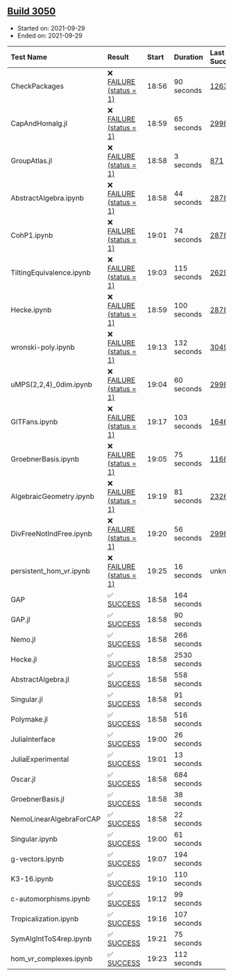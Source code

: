 ## [Build 3050](https://oscarci.mathematik.uni-kl.de/job/oscar-stable/3050/)

* Started on: 2021-09-29
* Ended on: 2021-09-29

| Test Name    | Result | Start | Duration | Last Success | First Failure |
|:-------------|:-------|:------|:---------|:-------------|:--------------|
| CheckPackages | ❌ [FAILURE (status = 1)](https://oscarci.mathematik.uni-kl.de/job/oscar-stable/3050/artifact/logs/build-3050/CheckPackages.log) | 18:56 | 90 seconds | [1263](https://oscarci.mathematik.uni-kl.de/job/oscar-stable/1263/) | [1264](https://oscarci.mathematik.uni-kl.de/job/oscar-stable/1264/) |
| CapAndHomalg.jl | ❌ [FAILURE (status = 1)](https://oscarci.mathematik.uni-kl.de/job/oscar-stable/3050/artifact/logs/build-3050/CapAndHomalg.jl.log) | 18:59 | 65 seconds | [2998](https://oscarci.mathematik.uni-kl.de/job/oscar-stable/2998/) | [2999](https://oscarci.mathematik.uni-kl.de/job/oscar-stable/2999/) |
| GroupAtlas.jl | ❌ [FAILURE (status = 1)](https://oscarci.mathematik.uni-kl.de/job/oscar-stable/3050/artifact/logs/build-3050/GroupAtlas.jl.log) | 18:58 | 3 seconds | [871](https://oscarci.mathematik.uni-kl.de/job/oscar-stable/871/) | [872](https://oscarci.mathematik.uni-kl.de/job/oscar-stable/872/) |
| AbstractAlgebra.ipynb | ❌ [FAILURE (status = 1)](https://oscarci.mathematik.uni-kl.de/job/oscar-stable/3050/artifact/logs/build-3050/AbstractAlgebra.ipynb.log) | 18:58 | 44 seconds | [2878](https://oscarci.mathematik.uni-kl.de/job/oscar-stable/2878/) | [2879](https://oscarci.mathematik.uni-kl.de/job/oscar-stable/2879/) |
| CohP1.ipynb | ❌ [FAILURE (status = 1)](https://oscarci.mathematik.uni-kl.de/job/oscar-stable/3050/artifact/logs/build-3050/CohP1.ipynb.log) | 19:01 | 74 seconds | [2878](https://oscarci.mathematik.uni-kl.de/job/oscar-stable/2878/) | [2879](https://oscarci.mathematik.uni-kl.de/job/oscar-stable/2879/) |
| TiltingEquivalence.ipynb | ❌ [FAILURE (status = 1)](https://oscarci.mathematik.uni-kl.de/job/oscar-stable/3050/artifact/logs/build-3050/TiltingEquivalence.ipynb.log) | 19:03 | 115 seconds | [2629](https://oscarci.mathematik.uni-kl.de/job/oscar-stable/2629/) | [2630](https://oscarci.mathematik.uni-kl.de/job/oscar-stable/2630/) |
| Hecke.ipynb | ❌ [FAILURE (status = 1)](https://oscarci.mathematik.uni-kl.de/job/oscar-stable/3050/artifact/logs/build-3050/Hecke.ipynb.log) | 18:59 | 100 seconds | [2878](https://oscarci.mathematik.uni-kl.de/job/oscar-stable/2878/) | [2879](https://oscarci.mathematik.uni-kl.de/job/oscar-stable/2879/) |
| wronski-poly.ipynb | ❌ [FAILURE (status = 1)](https://oscarci.mathematik.uni-kl.de/job/oscar-stable/3050/artifact/logs/build-3050/wronski-poly.ipynb.log) | 19:13 | 132 seconds | [3049](https://oscarci.mathematik.uni-kl.de/job/oscar-stable/3049/) | [3050](https://oscarci.mathematik.uni-kl.de/job/oscar-stable/3050/) |
| uMPS(2,2,4)_0dim.ipynb | ❌ [FAILURE (status = 1)](https://oscarci.mathematik.uni-kl.de/job/oscar-stable/3050/artifact/logs/build-3050/uMPS-2-2-4-_0dim.ipynb.log) | 19:04 | 60 seconds | [2998](https://oscarci.mathematik.uni-kl.de/job/oscar-stable/2998/) | [2999](https://oscarci.mathematik.uni-kl.de/job/oscar-stable/2999/) |
| GITFans.ipynb | ❌ [FAILURE (status = 1)](https://oscarci.mathematik.uni-kl.de/job/oscar-stable/3050/artifact/logs/build-3050/GITFans.ipynb.log) | 19:17 | 103 seconds | [1646](https://oscarci.mathematik.uni-kl.de/job/oscar-stable/1646/) | [1647](https://oscarci.mathematik.uni-kl.de/job/oscar-stable/1647/) |
| GroebnerBasis.ipynb | ❌ [FAILURE (status = 1)](https://oscarci.mathematik.uni-kl.de/job/oscar-stable/3050/artifact/logs/build-3050/GroebnerBasis.ipynb.log) | 19:05 | 75 seconds | [1168](https://oscarci.mathematik.uni-kl.de/job/oscar-stable/1168/) | [1169](https://oscarci.mathematik.uni-kl.de/job/oscar-stable/1169/) |
| AlgebraicGeometry.ipynb | ❌ [FAILURE (status = 1)](https://oscarci.mathematik.uni-kl.de/job/oscar-stable/3050/artifact/logs/build-3050/AlgebraicGeometry.ipynb.log) | 19:19 | 81 seconds | [2326](https://oscarci.mathematik.uni-kl.de/job/oscar-stable/2326/) | [2327](https://oscarci.mathematik.uni-kl.de/job/oscar-stable/2327/) |
| DivFreeNotIndFree.ipynb | ❌ [FAILURE (status = 1)](https://oscarci.mathematik.uni-kl.de/job/oscar-stable/3050/artifact/logs/build-3050/DivFreeNotIndFree.ipynb.log) | 19:20 | 56 seconds | [2998](https://oscarci.mathematik.uni-kl.de/job/oscar-stable/2998/) | [2999](https://oscarci.mathematik.uni-kl.de/job/oscar-stable/2999/) |
| persistent_hom_vr.ipynb | ❌ [FAILURE (status = 1)](https://oscarci.mathematik.uni-kl.de/job/oscar-stable/3050/artifact/logs/build-3050/persistent_hom_vr.ipynb.log) | 19:25 | 16 seconds | unknown | unknown |
| GAP | ✅ [SUCCESS](https://oscarci.mathematik.uni-kl.de/job/oscar-stable/3050/artifact/logs/build-3050/GAP.log) | 18:58 | 164 seconds |  |  |
| GAP.jl | ✅ [SUCCESS](https://oscarci.mathematik.uni-kl.de/job/oscar-stable/3050/artifact/logs/build-3050/GAP.jl.log) | 18:58 | 90 seconds |  |  |
| Nemo.jl | ✅ [SUCCESS](https://oscarci.mathematik.uni-kl.de/job/oscar-stable/3050/artifact/logs/build-3050/Nemo.jl.log) | 18:58 | 266 seconds |  |  |
| Hecke.jl | ✅ [SUCCESS](https://oscarci.mathematik.uni-kl.de/job/oscar-stable/3050/artifact/logs/build-3050/Hecke.jl.log) | 18:58 | 2530 seconds |  |  |
| AbstractAlgebra.jl | ✅ [SUCCESS](https://oscarci.mathematik.uni-kl.de/job/oscar-stable/3050/artifact/logs/build-3050/AbstractAlgebra.jl.log) | 18:58 | 558 seconds |  |  |
| Singular.jl | ✅ [SUCCESS](https://oscarci.mathematik.uni-kl.de/job/oscar-stable/3050/artifact/logs/build-3050/Singular.jl.log) | 18:58 | 91 seconds |  |  |
| Polymake.jl | ✅ [SUCCESS](https://oscarci.mathematik.uni-kl.de/job/oscar-stable/3050/artifact/logs/build-3050/Polymake.jl.log) | 18:58 | 516 seconds |  |  |
| JuliaInterface | ✅ [SUCCESS](https://oscarci.mathematik.uni-kl.de/job/oscar-stable/3050/artifact/logs/build-3050/JuliaInterface.log) | 19:00 | 26 seconds |  |  |
| JuliaExperimental | ✅ [SUCCESS](https://oscarci.mathematik.uni-kl.de/job/oscar-stable/3050/artifact/logs/build-3050/JuliaExperimental.log) | 19:01 | 13 seconds |  |  |
| Oscar.jl | ✅ [SUCCESS](https://oscarci.mathematik.uni-kl.de/job/oscar-stable/3050/artifact/logs/build-3050/Oscar.jl.log) | 18:58 | 684 seconds |  |  |
| GroebnerBasis.jl | ✅ [SUCCESS](https://oscarci.mathematik.uni-kl.de/job/oscar-stable/3050/artifact/logs/build-3050/GroebnerBasis.jl.log) | 18:58 | 38 seconds |  |  |
| NemoLinearAlgebraForCAP | ✅ [SUCCESS](https://oscarci.mathematik.uni-kl.de/job/oscar-stable/3050/artifact/logs/build-3050/NemoLinearAlgebraForCAP.log) | 18:58 | 22 seconds |  |  |
| Singular.ipynb | ✅ [SUCCESS](https://oscarci.mathematik.uni-kl.de/job/oscar-stable/3050/artifact/logs/build-3050/Singular.ipynb.log) | 19:00 | 61 seconds |  |  |
| g-vectors.ipynb | ✅ [SUCCESS](https://oscarci.mathematik.uni-kl.de/job/oscar-stable/3050/artifact/logs/build-3050/g-vectors.ipynb.log) | 19:07 | 194 seconds |  |  |
| K3-16.ipynb | ✅ [SUCCESS](https://oscarci.mathematik.uni-kl.de/job/oscar-stable/3050/artifact/logs/build-3050/K3-16.ipynb.log) | 19:10 | 110 seconds |  |  |
| c-automorphisms.ipynb | ✅ [SUCCESS](https://oscarci.mathematik.uni-kl.de/job/oscar-stable/3050/artifact/logs/build-3050/c-automorphisms.ipynb.log) | 19:12 | 99 seconds |  |  |
| Tropicalization.ipynb | ✅ [SUCCESS](https://oscarci.mathematik.uni-kl.de/job/oscar-stable/3050/artifact/logs/build-3050/Tropicalization.ipynb.log) | 19:16 | 107 seconds |  |  |
| SymAlgIntToS4rep.ipynb | ✅ [SUCCESS](https://oscarci.mathematik.uni-kl.de/job/oscar-stable/3050/artifact/logs/build-3050/SymAlgIntToS4rep.ipynb.log) | 19:21 | 75 seconds |  |  |
| hom_vr_complexes.ipynb | ✅ [SUCCESS](https://oscarci.mathematik.uni-kl.de/job/oscar-stable/3050/artifact/logs/build-3050/hom_vr_complexes.ipynb.log) | 19:23 | 112 seconds |  |  |
